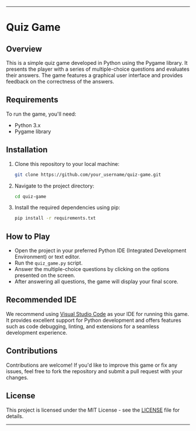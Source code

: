 

---

# Quiz Game

## Overview
This is a simple quiz game developed in Python using the Pygame library. It presents the player with a series of multiple-choice questions and evaluates their answers. The game features a graphical user interface and provides feedback on the correctness of the answers.

## Requirements
To run the game, you'll need:
- Python 3.x
- Pygame library

## Installation
1. Clone this repository to your local machine:
   ```bash
   git clone https://github.com/your_username/quiz-game.git
   ```
2. Navigate to the project directory:
   ```bash
   cd quiz-game
   ```
3. Install the required dependencies using pip:
   ```bash
   pip install -r requirements.txt
   ```

## How to Play
- Open the project in your preferred Python IDE (Integrated Development Environment) or text editor.
- Run the `quiz_game.py` script.
- Answer the multiple-choice questions by clicking on the options presented on the screen.
- After answering all questions, the game will display your final score.

## Recommended IDE
We recommend using [Visual Studio Code](https://code.visualstudio.com/) as your IDE for running this game. It provides excellent support for Python development and offers features such as code debugging, linting, and extensions for a seamless development experience.

## Contributions
Contributions are welcome! If you'd like to improve this game or fix any issues, feel free to fork the repository and submit a pull request with your changes.

## License
This project is licensed under the MIT License - see the [LICENSE](LICENSE) file for details.

---

